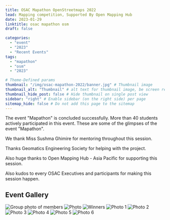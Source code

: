```yaml
---
title: OSAC Mapathon OpenStreetmaps 2022
lead: Mapping competition, Supported By Open Mapping Hub
date: 2023-01-29
linktitle: osac mapathon osm
draft: false

categories:
  - "event"
  - "2023"
  - "Recent Events"
tags:
  - "mapathon"
  - "osm"
  - "2023"

# Theme-Defined params
thumbnail: "/img/osac-mapathon-2022/banner.jpg" # Thumbnail image
thumbnail_alt: "Thumbnail" # alt text for thumbnail image, be screen reader friendly!
thumbnail_hide_post: false # Hide thumbnail on single post view
sidebar: "right" # Enable sidebar (on the right side) per page
sitemap_hide: false # Do not add this page to the sitemap
---
```


The event "Mapathon" is concluded successfully. More than 40 students actively participated in this event. These are some of the glimpses of the event "Mapathon".

We thank Miss Sushma Ghimire for mentoring throughout this session.

Thanks Geomatics Engineering Society for helping with the project.

Also huge thanks to Open Mapping Hub - Asia Pacific for supporting this session.

Also kudos to every OSAC Executives and participants for making this session happen.

## Event Gallery

![Group photo of members](/img/osac-mapathon-2022/group-photo.jpg "Group Photo")
![Photo](/img/osac-mapathon-2022/photo.jpg "Group Photo")
![Winners](/img/osac-mapathon-2022/winners.png "Photo of winners")
![Photo 1](/img/osac-mapathon-2022/photo-1.jpg "Group Photo")
![Photo 2](/img/osac-mapathon-2022/photo-2.jpg "Group Photo")
![Photo 3](/img/osac-mapathon-2022/photo-3.jpg "Group Photo")
![Photo 4](/img/osac-mapathon-2022/photo-4.jpg "Group Photo")
![Photo 5](/img/osac-mapathon-2022/photo-5.jpg "Group Photo")
![Photo 6](/img/osac-mapathon-2022/photo-6.jpg "Group Photo")
